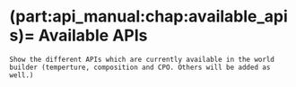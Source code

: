(part:api_manual:chap:available_apis)=
Available APIs
==============

```{todo}
Show the different APIs which are currently available in the world builder (temperture, composition and CPO. Others will be added as well.)
```